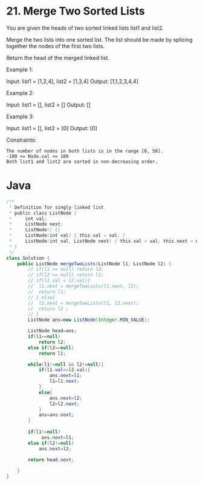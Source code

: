 # 21. Merge Two Sorted Lists

You are given the heads of two sorted linked lists list1 and list2.

Merge the two lists into one sorted list. The list should be made by splicing together the nodes of the first two lists.

Return the head of the merged linked list.


Example 1:

Input: list1 = [1,2,4], list2 = [1,3,4]
Output: [1,1,2,3,4,4]

Example 2:

Input: list1 = [], list2 = []
Output: []

Example 3:

Input: list1 = [], list2 = [0]
Output: [0]

 

Constraints:

    The number of nodes in both lists is in the range [0, 50].
    -100 <= Node.val <= 100
    Both list1 and list2 are sorted in non-decreasing order.

# Java
```java
/**
 * Definition for singly-linked list.
 * public class ListNode {
 *     int val;
 *     ListNode next;
 *     ListNode() {}
 *     ListNode(int val) { this.val = val; }
 *     ListNode(int val, ListNode next) { this.val = val; this.next = next; }
 * }
 */
class Solution {
    public ListNode mergeTwoLists(ListNode l1, ListNode l2) {
        // if(l1 == null) return l2;
		// if(l2 == null) return l1;
		// if(l1.val < l2.val){
		// 	l1.next = mergeTwoLists(l1.next, l2);
		// 	return l1;
		// } else{
		// 	l2.next = mergeTwoLists(l1, l2.next);
		// 	return l2 ;
		// }
        ListNode ans=new ListNode(Integer.MIN_VALUE);

        ListNode head=ans;
        if(l1==null)
            return l2;
        else if(l2==null)
            return l1;

        while(l1!=null && l2!=null){
            if(l1.val<=l2.val){
                ans.next=l1;
                l1=l1.next;
            }
            else{
                ans.next=l2;
                l2=l2.next;
            }
            ans=ans.next;
        }
        
        if(l1!=null)
             ans.next=l1;
        else if(l2!=null)
            ans.next=l2;

        return head.next;
        
    }
}
```
